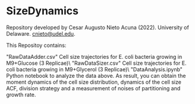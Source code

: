 # SizeDynamics
Repository developed by Cesar Augusto Nieto Acuna (2022). University of Delaware. cnieto@udel.edu.

This Repositoy contains:

"RawDataAdder.csv" Cell size trajectories for E. coli bacteria growing in M9+Glucose (3 Replicae)\\
"RawDataSizer.csv" Cell size trajectories for E. coli bacteria growing in M9+Glycerol (3 Replicae)\\
"DataAnalysis.ipynb" Python notebook to analyze the data above. As result, you can obtain the moment dynamics of the cell size distribution, dynamics of the cell size ACF, division strategy and a measurement of noises of partitioning and growth rate.
